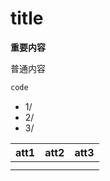 # title

**重要内容**

普通内容
```python
code
```
* 1/
* 2/
* 3/

| att1 | att2 | att3 |
|---|---|---|
|    |    |   |
|    |    |   |
